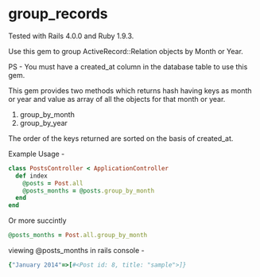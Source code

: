 group_records
============
Tested with Rails 4.0.0 and Ruby 1.9.3.

Use this gem to group ActiveRecord::Relation objects by Month or Year.

PS - You must have a created_at column in the database table to use this gem. 

This gem provides two methods which returns hash having keys as month or year and value as array of all the objects for that month or year.

 1. group_by_month
 2. group_by_year

The order of the keys returned are sorted on the basis of created_at.

Example Usage -
```ruby
class PostsController < ApplicationController
  def index
    @posts = Post.all
    @posts_months = @posts.group_by_month
  end
end
```
Or more succintly
```ruby
@posts_months = Post.all.group_by_month
```

viewing @posts_months in rails console - 
```ruby
{"January 2014"=>[#<Post id: 8, title: "sample">]}
```

